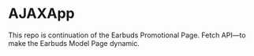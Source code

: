 # AJAXApp
This repo is continuation of the Earbuds Promotional Page. Fetch API—to make the Earbuds Model Page dynamic.
